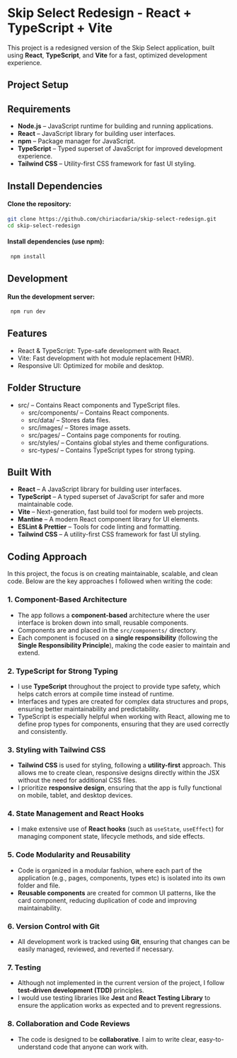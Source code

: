 # Skip Select Redesign - React + TypeScript + Vite

This project is a redesigned version of the Skip Select application, built using **React**, **TypeScript**, and **Vite** for a fast, optimized development experience.

## Project Setup

## Requirements

- **Node.js** – JavaScript runtime for building and running applications.
- **React** – JavaScript library for building user interfaces.
- **npm** – Package manager for JavaScript.
- **TypeScript** – Typed superset of JavaScript for improved development experience.
- **Tailwind CSS** – Utility-first CSS framework for fast UI styling.

## Install Dependencies

#### Clone the repository:

   ```bash
   git clone https://github.com/chiriacdaria/skip-select-redesign.git
   cd skip-select-redesign
   ```

#### Install dependencies (use npm):

   ```bash
    npm install
   ```

## Development 

####  Run the development server:

   ```bash
    npm run dev
   ```

## Features
- React & TypeScript: Type-safe development with React.
- Vite: Fast development with hot module replacement (HMR).
- Responsive UI: Optimized for mobile and desktop.
  
## Folder Structure

- src/ – Contains React components and TypeScript files.
  - src/components/ – Contains React components.
  - src/data/ – Stores data files.
  - src/images/ – Stores image assets.
  - src/pages/ – Contains page components for routing.
  - src/styles/ – Contains global styles and theme configurations.
  - src-types/ – Contains TypeScript types for strong typing.

## Built With

- **React** – A JavaScript library for building user interfaces.
- **TypeScript** – A typed superset of JavaScript for safer and more maintainable code.
- **Vite** – Next-generation, fast build tool for modern web projects.
- **Mantine** – A modern React component library for UI elements.
- **ESLint & Prettier** – Tools for code linting and formatting.
- **Tailwind CSS** – A utility-first CSS framework for fast UI styling.

## Coding Approach

In this project, the focus is on creating maintainable, scalable, and clean code. Below are the key approaches I followed when writing the code:

### 1. **Component-Based Architecture**
   - The app follows a **component-based** architecture where the user interface is broken down into small, reusable components.
   - Components are and placed in the `src/components/` directory.
   - Each component is focused on a **single responsibility** (following the **Single Responsibility Principle**), making the code easier to maintain and extend.

### 2. **TypeScript for Strong Typing**
   - I use **TypeScript** throughout the project to provide type safety, which helps catch errors at compile time instead of runtime.
   - Interfaces and types are created for complex data structures and props, ensuring better maintainability and predictability.
   - TypeScript is especially helpful when working with React, allowing me to define prop types for components, ensuring that they are used correctly and consistently.

### 3. **Styling with Tailwind CSS**
   - **Tailwind CSS** is used for styling, following a **utility-first** approach. This allows me to create clean, responsive designs directly within the JSX without the need for additional CSS files.
   - I prioritize **responsive design**, ensuring that the app is fully functional on mobile, tablet, and desktop devices.

### 4. **State Management and React Hooks**
   - I make extensive use of **React hooks** (such as `useState`, `useEffect`) for managing component state, lifecycle methods, and side effects.

### 5. **Code Modularity and Reusability**
   - Code is organized in a modular fashion, where each part of the application (e.g., pages, components, types etc) is isolated into its own folder and file.
   - **Reusable components** are created for common UI patterns, like the card component, reducing duplication of code and improving maintainability.

### 6. **Version Control with Git**
   - All development work is tracked using **Git**, ensuring that changes can be easily managed, reviewed, and reverted if necessary.

### 7. **Testing**
   - Although not implemented in the current version of the project, I follow **test-driven development (TDD)** principles.
   - I would use testing libraries like **Jest** and **React Testing Library** to ensure the application works as expected and to prevent regressions.

### 8. **Collaboration and Code Reviews**
   - The code is designed to be **collaborative**. I aim to write clear, easy-to-understand code that anyone can work with.
